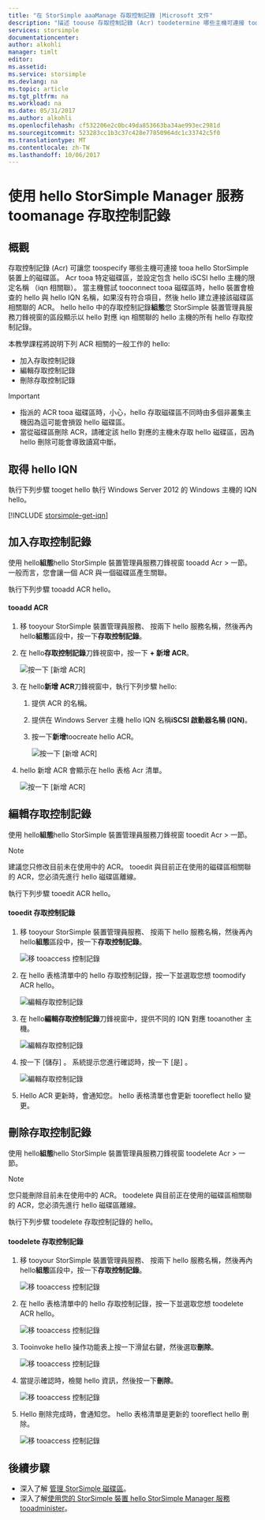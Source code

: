 ```yaml
---
title: "在 StorSimple aaaManage 存取控制記錄 |Microsoft 文件"
description: "描述 toouse 存取控制記錄 (Acr) toodetermine 哪些主機可連接 tooa hello StorSimple 裝置上的磁碟區的方式。"
services: storsimple
documentationcenter: 
author: alkohli
manager: timlt
editor: 
ms.assetid: 
ms.service: storsimple
ms.devlang: na
ms.topic: article
ms.tgt_pltfrm: na
ms.workload: na
ms.date: 05/31/2017
ms.author: alkohli
ms.openlocfilehash: cf532206e2c0bc49da853663ba34ae993ec2981d
ms.sourcegitcommit: 523283cc1b3c37c428e77850964dc1c33742c5f0
ms.translationtype: MT
ms.contentlocale: zh-TW
ms.lasthandoff: 10/06/2017
---
```

# <a name="use-hello-storsimple-manager-service-toomanage-access-control-records"></a>使用 hello StorSimple Manager 服務 toomanage 存取控制記錄

## <a name="overview"></a>概觀
存取控制記錄 (Acr) 可讓您 toospecify 哪些主機可連接 tooa hello StorSimple 裝置上的磁碟區。 Acr tooa 特定磁碟區，並設定包含 hello iSCSI hello 主機的限定名稱 （iqn 相關聯）。 當主機嘗試 tooconnect tooa 磁碟區時，hello 裝置會檢查的 hello 與 hello IQN 名稱，如果沒有符合項目，然後 hello 建立連接該磁碟區相關聯的 ACR。 hello hello 中的存取控制記錄**組態**您 StorSimple 裝置管理員服務刀鋒視窗的區段顯示以 hello 對應 iqn 相關聯的 hello 主機的所有 hello 存取控制記錄。

本教學課程將說明下列 ACR 相關的一般工作的 hello:

* 加入存取控制記錄
* 編輯存取控制記錄
* 刪除存取控制記錄

> [!IMPORTANT]
> * 指派的 ACR tooa 磁碟區時，小心，hello 存取磁碟區不同時由多個非叢集主機因為這可能會損毀 hello 磁碟區。
> * 當從磁碟區刪除 ACR，請確定該 hello 對應的主機未存取 hello 磁碟區，因為 hello 刪除可能會導致讀寫中斷。

## <a name="get-hello-iqn"></a>取得 hello IQN

執行下列步驟 tooget hello 執行 Windows Server 2012 的 Windows 主機的 IQN hello。

[!INCLUDE [storsimple-get-iqn](../../includes/storsimple-get-iqn.md)]


## <a name="add-an-access-control-record"></a>加入存取控制記錄
使用 hello**組態**hello StorSimple 裝置管理員服務刀鋒視窗 tooadd Acr > 一節。 一般而言，您會讓一個 ACR 與一個磁碟區產生關聯。

執行下列步驟 tooadd ACR hello。

#### <a name="tooadd-an-acr"></a>tooadd ACR

1. 移 tooyour StorSimple 裝置管理員服務、 按兩下 hello 服務名稱，然後再內 hello**組態**區段中，按一下**存取控制記錄**。
2. 在 hello**存取控制記錄**刀鋒視窗中，按一下  **+ 新增 ACR**。

    ![按一下 [新增 ACR]](./media/storsimple-8000-manage-acrs/createacr1.png)

3. 在 hello**新增 ACR**刀鋒視窗中，執行下列步驟 hello:

    1. 提供 ACR 的名稱。
    
    2. 提供在 Windows Server 主機 hello IQN 名稱**iSCSI 啟動器名稱 (IQN)**。

    3. 按一下**新增**toocreate hello ACR。

        ![按一下 [新增 ACR]](./media/storsimple-8000-manage-acrs/createacr2.png)

4.  hello 新增 ACR 會顯示在 hello 表格 Acr 清單。

    ![按一下 [新增 ACR]](./media/storsimple-8000-manage-acrs/createacr5.png)


## <a name="edit-an-access-control-record"></a>編輯存取控制記錄
使用 hello**組態**hello StorSimple 裝置管理員服務刀鋒視窗 tooedit Acr > 一節。

> [!NOTE]
> 建議您只修改目前未在使用中的 ACR。 tooedit 與目前正在使用的磁碟區相關聯的 ACR，您必須先進行 hello 磁碟區離線。

執行下列步驟 tooedit ACR hello。

#### <a name="tooedit-an-access-control-record"></a>tooedit 存取控制記錄
1.  移 tooyour StorSimple 裝置管理員服務、 按兩下 hello 服務名稱，然後再內 hello**組態**區段中，按一下**存取控制記錄**。

    ![移 tooaccess 控制記錄](./media/storsimple-8000-manage-acrs/createacr1.png)

2. 在 hello 表格清單中的 hello 存取控制記錄，按一下並選取您想 toomodify ACR hello。

    ![編輯存取控制記錄](./media/storsimple-8000-manage-acrs/editacr1.png)

3. 在 hello**編輯存取控制記錄**刀鋒視窗中，提供不同的 IQN 對應 tooanother 主機。

    ![編輯存取控制記錄](./media/storsimple-8000-manage-acrs/editacr2.png)

4. 按一下 [儲存] 。 系統提示您進行確認時，按一下 [是] 。 

    ![編輯存取控制記錄](./media/storsimple-8000-manage-acrs/editacr3.png)

5. Hello ACR 更新時，會通知您。 hello 表格清單也會更新 tooreflect hello 變更。

   
## <a name="delete-an-access-control-record"></a>刪除存取控制記錄
使用 hello**組態**hello StorSimple 裝置管理員服務刀鋒視窗 toodelete Acr > 一節。

> [!NOTE]
> 您只能刪除目前未在使用中的 ACR。 toodelete 與目前正在使用的磁碟區相關聯的 ACR，您必須先進行 hello 磁碟區離線。

執行下列步驟 toodelete 存取控制記錄的 hello。

#### <a name="toodelete-an-access-control-record"></a>toodelete 存取控制記錄
1.  移 tooyour StorSimple 裝置管理員服務、 按兩下 hello 服務名稱，然後再內 hello**組態**區段中，按一下**存取控制記錄**。

    ![移 tooaccess 控制記錄](./media/storsimple-8000-manage-acrs/createacr1.png)

2. 在 hello 表格清單中的 hello 存取控制記錄，按一下並選取您想 toodelete ACR hello。

    ![移 tooaccess 控制記錄](./media/storsimple-8000-manage-acrs/deleteacr1.png)

3. Tooinvoke hello 操作功能表上按一下滑鼠右鍵，然後選取**刪除**。

    ![移 tooaccess 控制記錄](./media/storsimple-8000-manage-acrs/deleteacr2.png)

4. 當提示確認時，檢閱 hello 資訊，然後按一下**刪除**。

    ![移 tooaccess 控制記錄](./media/storsimple-8000-manage-acrs/deleteacr3.png)

5. Hello 刪除完成時，會通知您。 hello 表格清單是更新的 tooreflect hello 刪除。

    ![移 tooaccess 控制記錄](./media/storsimple-8000-manage-acrs/deleteacr5.png)

## <a name="next-steps"></a>後續步驟
* 深入了解 [管理 StorSimple 磁碟區](storsimple-8000-manage-volumes-u2.md)。
* 深入了解[使用您的 StorSimple 裝置 hello StorSimple Manager 服務 tooadminister](storsimple-8000-manager-service-administration.md)。

